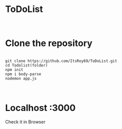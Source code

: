 # ToDoList

​
# Clone the repository
```

git clone https://github.com/ItsRoy69/ToDoList.git
cd Todolist(folder)
npm init
npm i body-parse
nodemon app.js

```
​
# Localhost :3000

Check it in Browser
